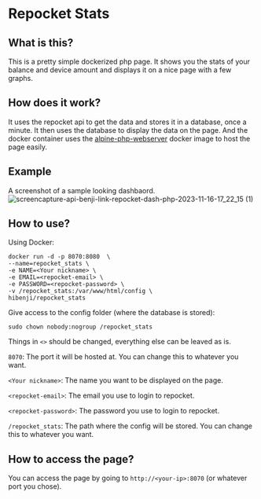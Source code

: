 # Repocket Stats

## What is this?
This is a pretty simple dockerized php page.
It shows you the stats of your balance and device amount and displays it on a nice page with a few graphs.

## How does it work?
It uses the repocket api to get the data and stores it in a database, once a minute.
It then uses the database to display the data on the page.
And the docker container uses the [alpine-php-webserver](https://github.com/erseco/alpine-php-webserver) docker image to host the page easily.

## Example
A screenshot of a sample looking dashbaord.
![screencapture-api-benji-link-repocket-dash-php-2023-11-16-17_22_15 (1)](https://github.com/hibenji/repocket_stats/assets/65447501/01cfe8b8-a57d-4c7a-91d3-c12527932690)

## How to use?
Using Docker:
```
docker run -d -p 8070:8080  \
--name=repocket_stats \
-e NAME=<Your nickname> \
-e EMAIL=<repocket-email> \
-e PASSWORD=<repocket-password> \
-v /repocket_stats:/var/www/html/config \
hibenji/repocket_stats
```

Give access to the config folder (where the database is stored):
```
sudo chown nobody:nogroup /repocket_stats
```

Things in `<>` should be changed, everything else can be leaved as is.

`8070`: The port it will be hosted at. You can change this to whatever you want.

`<Your nickname>`: The name you want to be displayed on the page.

`<repocket-email>`: The email you use to login to repocket.

`<repocket-password>`: The password you use to login to repocket.

`/repocket_stats`: The path where the config will be stored. You can change this to whatever you want.

## How to access the page?
You can access the page by going to `http://<your-ip>:8070` (or whatever port you chose).
